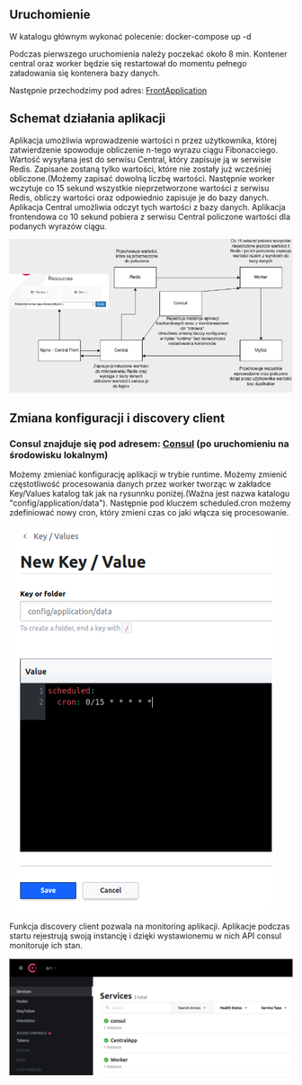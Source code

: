 ## Uruchomienie

W katalogu głównym wykonać polecenie: docker-compose up -d

Podczas pierwszego uruchomienia należy poczekać około 8 min. Kontener central oraz worker będzie się restartował do momentu
pełnego załadowania się kontenera bazy danych.

Następnie przechodzimy pod adres: [FrontApplication](http://localhost:4200/)

## Schemat działania aplikacji

Aplikacja umożliwia wprowadzenie wartości n przez użytkownika, której zatwierdzenie spowoduje obliczenie n-tego wyrazu
ciągu Fibonacciego. Wartość wysyłana jest do serwisu Central, który zapisuje ją w serwisie Redis. Zapisane zostaną tylko
wartości, które nie zostały już wcześniej obliczone.(Możemy zapisać dowolną liczbę wartości. Następnie worker wczytuje
co 15 sekund wszystkie nieprzetworzone wartości z serwisu Redis, obliczy wartości oraz odpowiednio zapisuje je do bazy
danych. Aplikacja Central umożliwia odczyt tych wartości z bazy danych. Aplikacja frontendowa co 10 sekund pobiera z
serwisu Central policzone wartości dla podanych wyrazów ciągu.

![alt text](CentralFront/src/assets/img/diagram.png)

## Zmiana konfiguracji i discovery client

### Consul znajduje się pod adresem: [Consul](http://localhost:8500/) (po uruchomieniu na środowisku lokalnym)

Możemy zmieniać konfigurację aplikacji w trybie runtime. Możemy zmienić częstotliwość procesowania danych przez worker
tworząc w zakładce Key/Values katalog tak jak na rysunnku poniżej.(Ważna jest nazwa katalogu "config/application/data").
Następnie pod kluczem scheduled.cron możemy zdefiniować nowy cron, który zmieni czas co jaki włącza się procesowanie.

![alt text](CentralFront/src/assets/img/consul1.png)

Funkcja discovery client pozwala na monitoring aplikacji. Aplikacje podczas startu rejestrują swoją instancję i dzięki
wystawionemu w nich API consul monitoruje ich stan. 

![alt text](CentralFront/src/assets/img/consul2.png)
